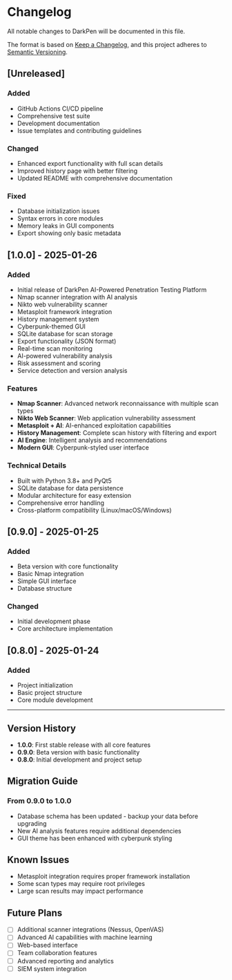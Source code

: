 # Changelog

All notable changes to DarkPen will be documented in this file.

The format is based on [Keep a Changelog](https://keepachangelog.com/en/1.0.0/),
and this project adheres to [Semantic Versioning](https://semver.org/spec/v2.0.0.html).

## [Unreleased]

### Added
- GitHub Actions CI/CD pipeline
- Comprehensive test suite
- Development documentation
- Issue templates and contributing guidelines

### Changed
- Enhanced export functionality with full scan details
- Improved history page with better filtering
- Updated README with comprehensive documentation

### Fixed
- Database initialization issues
- Syntax errors in core modules
- Memory leaks in GUI components
- Export showing only basic metadata

## [1.0.0] - 2025-01-26

### Added
- Initial release of DarkPen AI-Powered Penetration Testing Platform
- Nmap scanner integration with AI analysis
- Nikto web vulnerability scanner
- Metasploit framework integration
- History management system
- Cyberpunk-themed GUI
- SQLite database for scan storage
- Export functionality (JSON format)
- Real-time scan monitoring
- AI-powered vulnerability analysis
- Risk assessment and scoring
- Service detection and version analysis

### Features
- **Nmap Scanner**: Advanced network reconnaissance with multiple scan types
- **Nikto Web Scanner**: Web application vulnerability assessment
- **Metasploit + AI**: AI-enhanced exploitation capabilities
- **History Management**: Complete scan history with filtering and export
- **AI Engine**: Intelligent analysis and recommendations
- **Modern GUI**: Cyberpunk-styled user interface

### Technical Details
- Built with Python 3.8+ and PyQt5
- SQLite database for data persistence
- Modular architecture for easy extension
- Comprehensive error handling
- Cross-platform compatibility (Linux/macOS/Windows)

## [0.9.0] - 2025-01-25

### Added
- Beta version with core functionality
- Basic Nmap integration
- Simple GUI interface
- Database structure

### Changed
- Initial development phase
- Core architecture implementation

## [0.8.0] - 2025-01-24

### Added
- Project initialization
- Basic project structure
- Core module development

---

## Version History

- **1.0.0**: First stable release with all core features
- **0.9.0**: Beta version with basic functionality
- **0.8.0**: Initial development and project setup

## Migration Guide

### From 0.9.0 to 1.0.0
- Database schema has been updated - backup your data before upgrading
- New AI analysis features require additional dependencies
- GUI theme has been enhanced with cyberpunk styling

## Known Issues

- Metasploit integration requires proper framework installation
- Some scan types may require root privileges
- Large scan results may impact performance

## Future Plans

- [ ] Additional scanner integrations (Nessus, OpenVAS)
- [ ] Advanced AI capabilities with machine learning
- [ ] Web-based interface
- [ ] Team collaboration features
- [ ] Advanced reporting and analytics
- [ ] SIEM system integration 